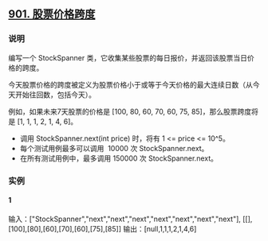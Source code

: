 ## [901. 股票价格跨度](https://leetcode-cn.com/problems/online-stock-span/)

### 说明
编写一个 StockSpanner 类，它收集某些股票的每日报价，并返回该股票当日价格的跨度。

今天股票价格的跨度被定义为股票价格小于或等于今天价格的最大连续日数（从今天开始往回数，包括今天）。

例如，如果未来7天股票的价格是 [100, 80, 60, 70, 60, 75, 85]，那么股票跨度将是 [1, 1, 1, 2, 1, 4, 6]。

* 调用 StockSpanner.next(int price) 时，将有 1 <= price <= 10^5。
* 每个测试用例最多可以调用  10000 次 StockSpanner.next。
* 在所有测试用例中，最多调用 150000 次 StockSpanner.next。

### 实例
#### 1
输入：["StockSpanner","next","next","next","next","next","next","next"], [[],[100],[80],[60],[70],[60],[75],[85]]
输出：[null,1,1,1,2,1,4,6]